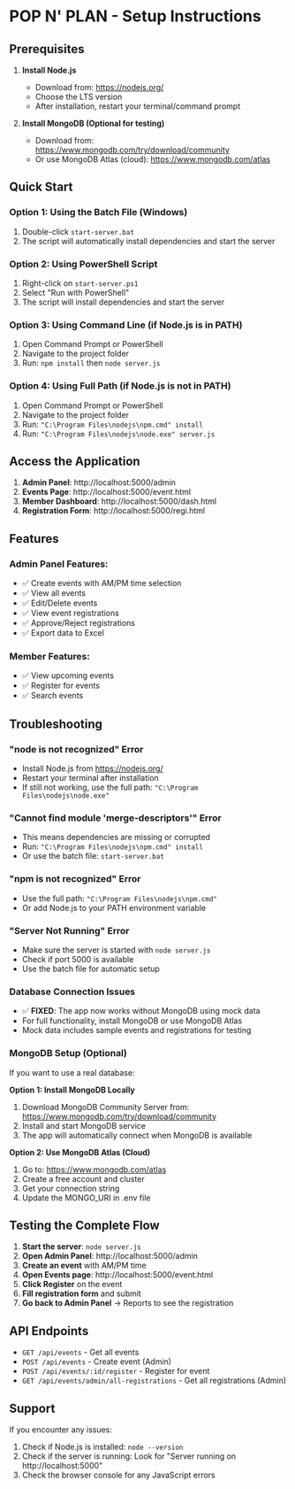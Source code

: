 # POP N' PLAN - Setup Instructions

## Prerequisites

1. **Install Node.js**
   - Download from: https://nodejs.org/
   - Choose the LTS version
   - After installation, restart your terminal/command prompt

2. **Install MongoDB (Optional for testing)**
   - Download from: https://www.mongodb.com/try/download/community
   - Or use MongoDB Atlas (cloud): https://www.mongodb.com/atlas

## Quick Start

### Option 1: Using the Batch File (Windows)
1. Double-click `start-server.bat`
2. The script will automatically install dependencies and start the server

### Option 2: Using PowerShell Script
1. Right-click on `start-server.ps1`
2. Select "Run with PowerShell"
3. The script will install dependencies and start the server

### Option 3: Using Command Line (if Node.js is in PATH)
1. Open Command Prompt or PowerShell
2. Navigate to the project folder
3. Run: `npm install` then `node server.js`

### Option 4: Using Full Path (if Node.js is not in PATH)
1. Open Command Prompt or PowerShell
2. Navigate to the project folder
3. Run: `"C:\Program Files\nodejs\npm.cmd" install`
4. Run: `"C:\Program Files\nodejs\node.exe" server.js`

## Access the Application

1. **Admin Panel**: http://localhost:5000/admin
2. **Events Page**: http://localhost:5000/event.html
3. **Member Dashboard**: http://localhost:5000/dash.html
4. **Registration Form**: http://localhost:5000/regi.html

## Features

### Admin Panel Features:
- ✅ Create events with AM/PM time selection
- ✅ View all events
- ✅ Edit/Delete events
- ✅ View event registrations
- ✅ Approve/Reject registrations
- ✅ Export data to Excel

### Member Features:
- ✅ View upcoming events
- ✅ Register for events
- ✅ Search events

## Troubleshooting

### "node is not recognized" Error
- Install Node.js from https://nodejs.org/
- Restart your terminal after installation
- If still not working, use the full path: `"C:\Program Files\nodejs\node.exe"`

### "Cannot find module 'merge-descriptors'" Error
- This means dependencies are missing or corrupted
- Run: `"C:\Program Files\nodejs\npm.cmd" install`
- Or use the batch file: `start-server.bat`

### "npm is not recognized" Error
- Use the full path: `"C:\Program Files\nodejs\npm.cmd"`
- Or add Node.js to your PATH environment variable

### "Server Not Running" Error
- Make sure the server is started with `node server.js`
- Check if port 5000 is available
- Use the batch file for automatic setup

### Database Connection Issues
- ✅ **FIXED**: The app now works without MongoDB using mock data
- For full functionality, install MongoDB or use MongoDB Atlas
- Mock data includes sample events and registrations for testing

### MongoDB Setup (Optional)
If you want to use a real database:

**Option 1: Install MongoDB Locally**
1. Download MongoDB Community Server from: https://www.mongodb.com/try/download/community
2. Install and start MongoDB service
3. The app will automatically connect when MongoDB is available

**Option 2: Use MongoDB Atlas (Cloud)**
1. Go to: https://www.mongodb.com/atlas
2. Create a free account and cluster
3. Get your connection string
4. Update the MONGO_URI in .env file

## Testing the Complete Flow

1. **Start the server**: `node server.js`
2. **Open Admin Panel**: http://localhost:5000/admin
3. **Create an event** with AM/PM time
4. **Open Events page**: http://localhost:5000/event.html
5. **Click Register** on the event
6. **Fill registration form** and submit
7. **Go back to Admin Panel** → Reports to see the registration

## API Endpoints

- `GET /api/events` - Get all events
- `POST /api/events` - Create event (Admin)
- `POST /api/events/:id/register` - Register for event
- `GET /api/events/admin/all-registrations` - Get all registrations (Admin)

## Support

If you encounter any issues:
1. Check if Node.js is installed: `node --version`
2. Check if the server is running: Look for "Server running on http://localhost:5000"
3. Check the browser console for any JavaScript errors
